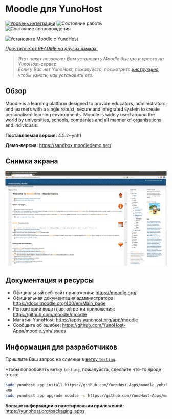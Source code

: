 <!--
Важно: этот README был автоматически сгенерирован <https://github.com/YunoHost/apps/tree/master/tools/readme_generator>
Он НЕ ДОЛЖЕН редактироваться вручную.
-->

# Moodle для YunoHost

[![Уровень интеграции](https://apps.yunohost.org/badge/integration/moodle)](https://ci-apps.yunohost.org/ci/apps/moodle/)
![Состояние работы](https://apps.yunohost.org/badge/state/moodle)
![Состояние сопровождения](https://apps.yunohost.org/badge/maintained/moodle)

[![Установите Moodle с YunoHost](https://install-app.yunohost.org/install-with-yunohost.svg)](https://install-app.yunohost.org/?app=moodle)

*[Прочтите этот README на других языках.](./ALL_README.md)*

> *Этот пакет позволяет Вам установить Moodle быстро и просто на YunoHost-сервер.*  
> *Если у Вас нет YunoHost, пожалуйста, посмотрите [инструкцию](https://yunohost.org/install), чтобы узнать, как установить его.*

## Обзор

Moodle is a learning platform designed to provide educators, administrators and learners with a single robust, secure and integrated system to create personalised learning environments. Moodle is widely used around the world by universities, schools, companies and all manner of organisations and individuals.


**Поставляемая версия:** 4.5.2~ynh1

**Демо-версия:** <https://sandbox.moodledemo.net/>

## Снимки экрана

![Снимок экрана Moodle](./doc/screenshots/Moodle_2.0_on_Firefox_4.0.png)

## Документация и ресурсы

- Официальный веб-сайт приложения: <https://moodle.org/>
- Официальная документация администратора: <https://docs.moodle.org/400/en/Main_page>
- Репозиторий кода главной ветки приложения: <https://github.com/moodle/moodle>
- Магазин YunoHost: <https://apps.yunohost.org/app/moodle>
- Сообщите об ошибке: <https://github.com/YunoHost-Apps/moodle_ynh/issues>

## Информация для разработчиков

Пришлите Ваш запрос на слияние в [ветку `testing`](https://github.com/YunoHost-Apps/moodle_ynh/tree/testing).

Чтобы попробовать ветку `testing`, пожалуйста, сделайте что-то вроде этого:

```bash
sudo yunohost app install https://github.com/YunoHost-Apps/moodle_ynh/tree/testing --debug
или
sudo yunohost app upgrade moodle -u https://github.com/YunoHost-Apps/moodle_ynh/tree/testing --debug
```

**Больше информации о пакетировании приложений:** <https://yunohost.org/packaging_apps>
